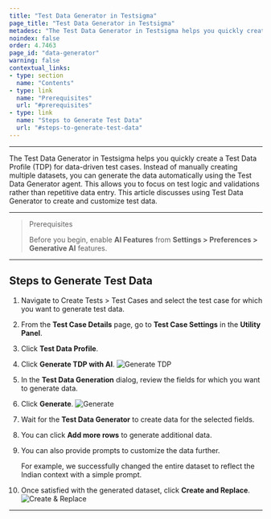 ```yaml
---
title: "Test Data Generator in Testsigma"
page_title: "Test Data Generator in Testsigma"
metadesc: "The Test Data Generator in Testsigma helps you quickly create a Test Data Profile for data-driven test cases | Generate the data automatically using the Test Data Generator agent"
noindex: false
order: 4.7463
page_id: "data-generator"
warning: false
contextual_links:
- type: section
  name: "Contents"
- type: link
  name: "Prerequisites"
  url: "#prerequisites"
- type: link
  name: "Steps to Generate Test Data"
  url: "#steps-to-generate-test-data"
---
```


---

The Test Data Generator in Testsigma helps you quickly create a Test Data Profile (TDP) for data-driven test cases. Instead of manually creating multiple datasets, you can generate the data automatically using the Test Data Generator agent. This allows you to focus on test logic and validations rather than repetitive data entry. This article discusses using Test Data Generator to create and customize test data.


---

> <p id="prerequisites">Prerequisites</p>
> 
> Before you begin, enable **AI Features** from **Settings > Preferences > Generative AI** features.

---

## **Steps to Generate Test Data**

1. Navigate to Create Tests > Test Cases and select the test case for which you want to generate test data.

2. From the **Test Case Details** page, go to **Test Case Settings** in the **Utility Panel**.

3. Click **Test Data Profile**.

4. Click **Generate TDP with AI**.
   ![Generate TDP](https://s3.amazonaws.com/static-docs.testsigma.com/new_images/projects/Atto_Testsigma/Generate_TDP.png)

5. In the **Test Data Generation** dialog, review the fields for which you want to generate data.

6. Click **Generate**.
   ![Generate](https://s3.amazonaws.com/static-docs.testsigma.com/new_images/projects/Atto_Testsigma/Generate_Atto.png)

7. Wait for the **Test Data Generator** to create data for the selected fields.

8. You can click **Add more rows** to generate additional data.

9.  You can also provide prompts to customize the data further. 

    For example, we successfully changed the entire dataset to reflect the Indian context with a simple prompt.

10. Once satisfied with the generated dataset, click **Create and Replace**.
    ![Create & Replace](https://s3.amazonaws.com/static-docs.testsigma.com/new_images/projects/Atto_Testsigma/Create_Replace_TDP.png)

---